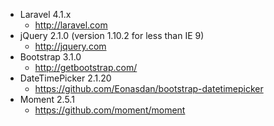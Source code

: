 - Laravel 4.1.x
	- http://laravel.com
- jQuery 2.1.0 (version 1.10.2 for less than IE 9)
	- http://jquery.com
- Bootstrap 3.1.0
	- http://getbootstrap.com/
- DateTimePicker 2.1.20
	- https://github.com/Eonasdan/bootstrap-datetimepicker
- Moment 2.5.1
	- https://github.com/moment/moment